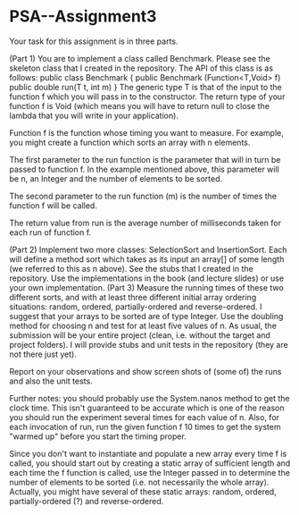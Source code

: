 # PSA--Assignment3

Your task for this assignment is in three parts.

(Part 1) You are to implement a class called Benchmark. Please see the skeleton class that I created in the repository. The API of this class is as follows:
public class Benchmark<T> {
  public Benchmark (Function<T,Void> f)
  public double run(T t, int m)
}
The generic type T is that of the input to the function f which you will pass in to the constructor. The return type of your function f is Void (which means you will have to return null to close the lambda that you will write in your application).

Function f is the function whose timing you want to measure. For example, you might create a function which sorts an array with n elements. 

The first parameter to the run function is the parameter that will in turn be passed to function f. In the example mentioned above, this parameter will be n, an Integer and the number of elements to be sorted. 

The second parameter to the run function (m) is the number of times the function f will be called.

The return value from run is the average number of milliseconds taken for each run of function f.

(Part 2) Implement two more classes: SelectionSort and InsertionSort. Each will define a method sort which takes as its input an array<Comparable>[] of some length (we referred to this as n above). See the stubs that I created in the repository. Use the implementations in the book (and lecture slides) or use your own implementation.
(Part 3) Measure the running times of these two different sorts, and with at least three different initial array ordering situations: random, ordered, partially-ordered and reverse-ordered. I suggest that your arrays to be sorted are of type Integer. Use the doubling method for choosing n and test for at least five values of n.
As usual, the submission will be your entire project (clean, i.e. without the target and project folders). I will provide stubs and unit tests in the repository (they are not there just yet).

Report on your observations and show screen shots of (some of) the runs and also the unit tests.

Further notes: you should probably use the System.nanos method to get the clock time. This isn't guaranteed to be accurate which is one of the reason you should run the experiment several times for each value of n. Also, for each invocation of run, run the given function f 10 times to get the system "warmed up" before you start the timing proper.

Since you don't want to instantiate and populate a new array every time f is called, you should start out by creating a static array of sufficient length and each time the f function is called, use the Integer passed in to determine the number of elements to be sorted (i.e. not necessarily the whole array). Actually, you might have several of these static arrays: random, ordered, partially-ordered (?) and reverse-ordered.
